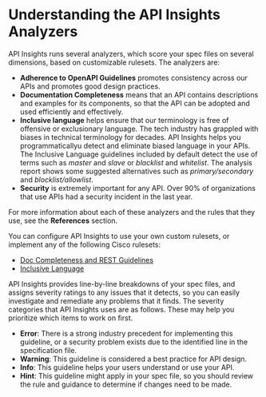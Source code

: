 # Understanding the API Insights Analyzers

API Insights runs several analyzers, which score your spec files on several dimensions, based on customizable rulesets. The analyzers are:

* **Adherence to OpenAPI Guidelines** promotes consistency across our APIs and promotes good design practices.
* **Documentation Completeness** means that an API contains descriptions and examples for its components, so that the API can be adopted and used efficiently and effectively.
* **Inclusive language** helps ensure that our terminology is free of offensive or exclusionary language. The tech industry has grappled with biases in technical terminology for decades. API Insights helps you programmaticallyu detect and eliminate biased language in your APIs. The Inclusive Language guidelines included by default detect the use of terms such as *master* and *slave* or *blacklist* and *whitelist*. The analysis report shows some suggested alternatives such as *primary/secondary* and *blocklist/allowlist*.
* **Security** is extremely important for any API. Over 90% of organizations that use APIs had a security incident in the last year.

For more information about each of these analyzers and the rules that they use, see the **References** section.

You can configure API Insights to use your own custom rulesets, or implement any of the following Cisco rulesets:

* [Doc Completeness and REST Guidelines](https://github.com/cisco-developer/api-insights-openapi-rulesets/)
* [Inclusive Language](https://github.com/cisco-open/inclusive-language)

API Insights provides line-by-line breakdowns of your spec files, and assigns severity ratings to any issues that it detects, so you can easily investigate and remediate any problems that it finds. The severity categories that API Insights uses are as follows. These may help you prioritize which items to work on first.

* **Error**: There is a strong industry precedent for implementing this guideline, or a security problem exists due to the identified line in the specification file.
* **Warning**: This guideline is considered a best practice for API design.
* **Info**: This guideline helps your users understand or use your API.
* **Hint**: This guideline might apply in your spec file, so you should review the rule and guidance to determine if changes need to be made.
